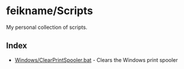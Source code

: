 # feikname/Scripts
My personal collection of scripts.

## Index
 * [Windows/ClearPrintSpooler.bat](blob/master/Windows/ClearPrintSpooler.bat) - Clears the Windows print spooler
